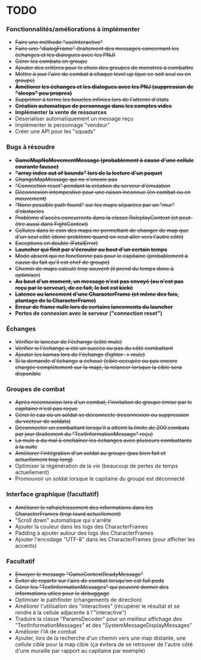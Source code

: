 # TODO

### Fonctionnalités/améliorations à implémenter ###

* ~~Faire une méthode "useInteractive"~~
* ~~Faire une "dialogFrame" (traitement des messages concernant les échanges et les dialogues avec les PNJ)~~
* ~~Gérer les combats en groupe~~
* ~~Ajouter des critères pour le choix des groupes de monstres à combattre~~
* ~~Mettre à jour l'aire de combat à chaque level up (que ce soit seul ou en groupe)~~
* ~~**Améliorer les échanges et les dialogues avec les PNJ (suppression de "sleeps" peu propres)**~~
* ~~Supprimer à terme les boucles infinies lors de l'attente d'états~~
* ~~**Création automatique de personnage dans les comptes vides**~~
* **Implémenter la vente de ressources**
* Déserialiser automatiquement un message reçu
* Implémenter le personnage "vendeur"
* Créer une API pour les "squads"

### Bugs à résoudre ###

* ~~**GameMapNoMovementMessage (probablement à cause d'une cellule courante fausse)**~~
* ~~**"array index out of bounds" lors de la lecture d'un paquet**~~
* ~~ChangeMapMessage qui ne s'envoie pas~~
* ~~"Connection reset" pendant la création du serveur d'émulation~~
* ~~Déconnexion intempestive pour une raison inconnue (en combat ou en mouvement)~~
* ~~"None possible path found" sur les maps séparées par un "mur" d'obstacles~~
* ~~Problème d'accès concurrents dans la classe RoleplayContext (et peut-être aussi dans FightContext)~~
* ~~Cellules dans le coin des maps ne permettant de changer de map que d'un seul côté (donc problème quand on veut aller vers l'autre côté)~~
* ~~Exceptions en double (FatalError)~~
* ~~**Launcher qui finit par s'écrouler au bout d'un certain temps**~~
* ~~Mode absent qui ne fonctionne pas pour le capitaine (probablement à cause du fait qu'il est chef de groupe)~~
* ~~Chemin de maps calculé trop souvent (il prend du temps donc à optimiser)~~
* ~~**Au bout d'un moment, un message n'est pas envoyé (ou n'est pas reçu par le serveur), de ce fait, le bot est kické**~~
* ~~**Latence au lancement d'une CharacterFrame (et même des fois, plantage de la CharacterFrame)**~~
* ~~**Erreur de frame nulle lors de certains lancements du launcher**~~
* **Pertes de connexion avec le serveur ("connection reset")**

### Échanges ###

* ~~Vérifier le lanceur de l'échange (côté mule)~~
* ~~Vérifier si l'échange a été un succès ou pas du côté combattant~~
* ~~Ajouter les kamas lors de l'échange (fighter -> mule)~~
* ~~Si la demande d'échange a échoué (cible occupée ou pas encore chargée complètement sur la map), la relancer lorsque la cible sera disponible~~

### Groupes de combat ###

* ~~Après reconnexion lors d'un combat, l'invitation de groupe émise par le capitaine n'est pas reçue~~
* ~~Gérer le cas où un soldat se déconnecte (reconnexion ou suppression du vecteur de soldats)~~
* ~~Déconnecter un combattant lorsqu'il a atteint la limite de 200 combats par jour (traitement du "TextInformationMessage" reçu)~~
* ~~La mule a du mal à enchaîner les échanges avec plusieurs combattants à la suite~~
* ~~Améliorer l'intégration d'un soldat au groupe (pas bien fait et actuellement trop long)~~
* Optimiser la régénération de la vie (beaucoup de pertes de temps actuellement)
* Promouvoir un soldat lorsque le capitaine du groupe est déconnecté

### Interface graphique (facultatif) ###

* ~~Améliorer le rafraichissement des informations dans les CharacterFrames (trop lourd actuellement)~~
* "Scroll down" automatique qui s'arrête
* Ajouter la couleur dans les logs des CharacterFrames
* Padding à ajouter autour des logs des CharacterFrames
* Ajouter l'encodage "UTF-8" dans les CharacterFrames (pour afficher les accents)

### Facultatif ###

* ~~Envoyer le message "GameContextReadyMessage"~~
* ~~Éviter de repartir sur l'aire de combat lorsqu'on est full pods~~
* ~~Gérer les "TextInformationMessages" qui peuvent donner des informations utiles pour le debuggage~~
* Optimiser le pathfinder (changements de direction)
* Améliorer l'utilisation des "interactives" (récupérer le résultat et se rendre à la cellule adjacente à l'"interactive")
* Traduire la classe "ParamsDecoder" pour un meilleur affichage des "TextInformationMessages" et des "SystemMessageDisplayMessages"
* Améliorer l'IA de combat
* Ajouter, lors de la recherche d'un chemin vers une map distante, une cellule cible pour la map cible (ça évitera de se retrouver de l'autre côté d'une muraille par rapport au capitaine par exemple)